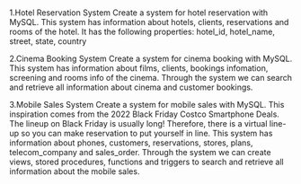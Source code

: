# 
1.Hotel Reservation System
Create a system for hotel reservation with MySQL.
This system has information about hotels, clients, reservations and rooms of the hotel.
It has the following properties:
hotel_id, hotel_name, street, state, country

2.Cinema Booking System
Create a system for cinema booking with MySQL.
This system has information about films, clients, bookings infomation, screening and rooms info of the cinema.
Through the system we can search and retrieve all information about cinema and customer bookings.

3.Mobile Sales System
Create a system for mobile sales with MySQL.
This inspiration comes from the 2022 Black Friday Costco Smartphone Deals.
The lineup on Black Friday is usually long!
Therefore, there is a virtual line-up so you can make reservation to put yourself in line.
This system has information about phones, customers, reservations, stores, plans, telecom_company and sales_order.
Through the system we can create views, stored procedures, functions and triggers to search and retrieve all information about the mobile sales.
